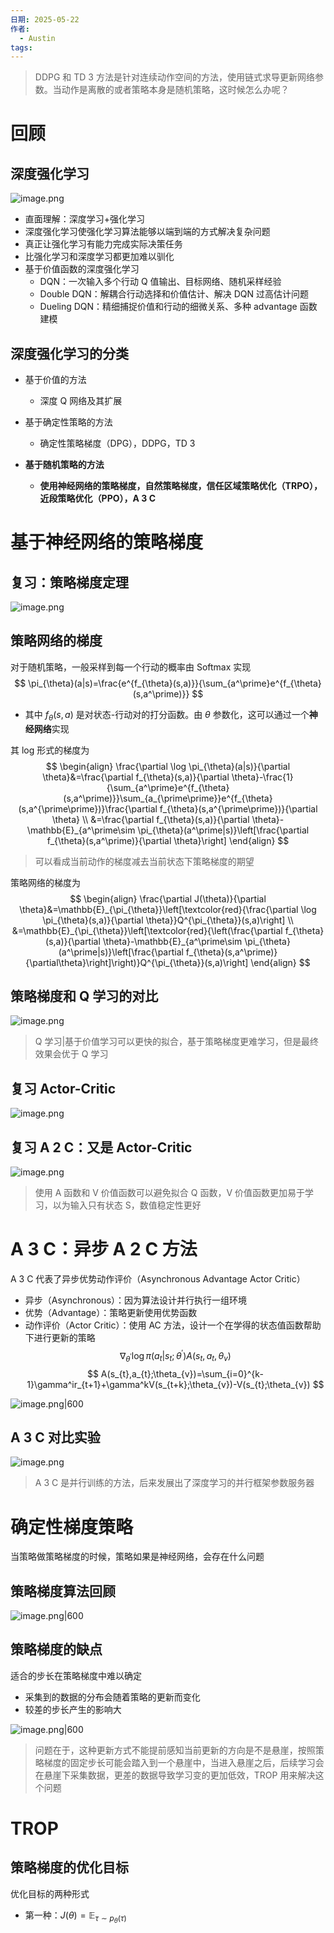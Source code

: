 ```yaml
---
日期: 2025-05-22
作者:
  - Austin
tags:
---
```

> DDPG 和 TD 3 方法是针对连续动作空间的方法，使用链式求导更新网络参数。当动作是离散的或者策略本身是随机策略，这时候怎么办呢？

# 回顾
## 深度强化学习
![image.png](https://cdn.jsdelivr.net/gh/AustinSuun/image/img/20250522094320456.png)

- 直面理解：深度学习+强化学习
- 深度强化学习使强化学习算法能够以端到端的方式解决复杂问题
- 真正让强化学习有能力完成实际决策任务
- 比强化学习和深度学习都更加难以驯化
- 基于价值函数的深度强化学习
	-  DQN：一次输入多个行动 Q 值输出、目标网络、随机采样经验
	- Double DQN：解耦合行动选择和价值估计、解决 DQN 过高估计问题
	- Dueling DQN：精细捕捉价值和行动的细微关系、多种 advantage 函数建模

## 深度强化学习的分类
- 基于价值的方法
	- 深度 Q 网络及其扩展

- 基于确定性策略的方法
	- 确定性策略梯度（DPG），DDPG，TD 3

- **基于随机策略的方法**
	- **使用神经网络的策略梯度，自然策略梯度，信任区域策略优化（TRPO），近段策略优化（PPO），A 3 C**

# 基于神经网络的策略梯度
## 复习：策略梯度定理
![image.png](https://cdn.jsdelivr.net/gh/AustinSuun/image/img/20250522095154078.png)

## 策略网络的梯度
对于随机策略，一般采样到每一个行动的概率由 Softmax 实现
$$
\pi_{\theta}(a|s)=\frac{e^{f_{\theta}(s,a)}}{\sum_{a^\prime}e^{f_{\theta}(s,a^\prime)}}
$$
- 其中 $f_{\theta}(s,a)$ 是对状态-行动对的打分函数。由 $\theta$ 参数化，这可以通过一个**神经网络**实现

其 log 形式的梯度为
$$
\begin{align}
\frac{\partial \log \pi_{\theta}(a|s)}{\partial \theta}&=\frac{\partial f_{\theta}(s,a)}{\partial \theta}-\frac{1}{\sum_{a^\prime}e^{f_{\theta}(s,a^\prime)}}\sum_{a_{\prime\prime}}e^{f_{\theta}(s,a^{\prime\prime})}\frac{\partial f_{\theta}(s,a^{\prime\prime})}{\partial \theta} \\
&=\frac{\partial f_{\theta}(s,a)}{\partial \theta}-\mathbb{E}_{a^\prime\sim \pi_{\theta}(a^\prime|s)}\left[\frac{\partial f_{\theta}(s,a^\prime)}{\partial \theta}\right]
\end{align}
$$
> 可以看成当前动作的梯度减去当前状态下策略梯度的期望      

策略网络的梯度为
$$
\begin{align}
\frac{\partial J(\theta)}{\partial \theta}&=\mathbb{E}_{\pi_{\theta}}\left[\textcolor{red}{\frac{\partial \log \pi_{\theta}(s,a)}{\partial \theta}}Q^{\pi_{\theta}}(s,a)\right] \\
&=\mathbb{E}_{\pi_{\theta}}\left[\textcolor{red}{\left(\frac{\partial f_{\theta}(s,a)}{\partial \theta}-\mathbb{E}_{a^\prime\sim \pi_{\theta}(a^\prime|s)}\left[\frac{\partial f_{\theta}(s,a^\prime)}{\partial\theta}\right]\right)}Q^{\pi_{\theta}}(s,a)\right]
\end{align}
$$
## 策略梯度和 Q 学习的对比
![image.png](https://cdn.jsdelivr.net/gh/AustinSuun/image/img/20250522101858356.png)

> Q 学习|基于价值学习可以更快的拟合，基于策略梯度更难学习，但是最终效果会优于 Q 学习

## 复习 Actor-Critic
![image.png](https://cdn.jsdelivr.net/gh/AustinSuun/image/img/20250522102119557.png)

## 复习 A 2 C：又是 Actor-Critic
![image.png](https://cdn.jsdelivr.net/gh/AustinSuun/image/img/20250522102209436.png)

> 使用 A 函数和 V 价值函数可以避免拟合 Q 函数，V 价值函数更加易于学习，以为输入只有状态 S，数值稳定性更好

# A 3 C：异步 A 2 C 方法

A 3 C 代表了异步优势动作评价（Asynchronous Advantage Actor Critic）
- 异步（Asynchronous）：因为算法设计并行执行一组环境
- 优势（Advantage）：策略更新使用优势函数
- 动作评价（Actor Critic）：使用 AC 方法，设计一个在学得的状态值函数帮助下进行更新的策略
$$
\nabla_{\theta^\prime}\log \pi(a_{t}|s_{t};\theta^\prime)A(s_{t},a_{t},\theta_{v})
$$
$$
A(s_{t},a_{t};\theta_{v})=\sum_{i=0}^{k-1}\gamma^ir_{t+1}+\gamma^kV(s_{t+k};\theta_{v})-V(s_{t};\theta_{v})
$$

![image.png|600](https://cdn.jsdelivr.net/gh/AustinSuun/image/img/20250522103203830.png)

## A 3 C 对比实验
![image.png](https://cdn.jsdelivr.net/gh/AustinSuun/image/img/20250522103350666.png)

> A 3 C 是并行训练的方法，后来发展出了深度学习的并行框架参数服务器

# 确定性梯度策略

当策略做策略梯度的时候，策略如果是神经网络，会存在什么问题

## 策略梯度算法回顾
![image.png|600](https://cdn.jsdelivr.net/gh/AustinSuun/image/img/20250522103713192.png)

## 策略梯度的缺点

适合的步长在策略梯度中难以确定
- 采集到的数据的分布会随着策略的更新而变化
- 较差的步长产生的影响大

![image.png|600](https://cdn.jsdelivr.net/gh/AustinSuun/image/img/20250522103752135.png)

> 问题在于，这种更新方式不能提前感知当前更新的方向是不是悬崖，按照策略梯度的固定步长可能会踏入到一个悬崖中，当进入悬崖之后，后续学习会在悬崖下采集数据，更差的数据导致学习变的更加低效，TROP 用来解决这个问题

# TROP
## 策略梯度的优化目标
优化目标的两种形式
- 第一种：$J(\theta)=\mathbb{E}_{\tau\sim p_{\theta}(\tau)}$